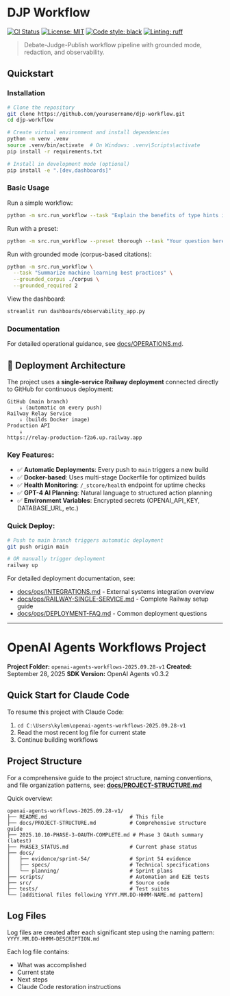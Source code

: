 # DJP Workflow

[![CI Status](https://github.com/yourusername/djp-workflow/workflows/DJP%20Pipeline%20CI/badge.svg)](https://github.com/yourusername/djp-workflow/actions)
[![License: MIT](https://img.shields.io/badge/License-MIT-yellow.svg)](https://opensource.org/licenses/MIT)
[![Code style: black](https://img.shields.io/badge/code%20style-black-000000.svg)](https://github.com/psf/black)
[![Linting: ruff](https://img.shields.io/endpoint?url=https://raw.githubusercontent.com/astral-sh/ruff/main/assets/badge/v2.json)](https://github.com/astral-sh/ruff)

> Debate-Judge-Publish workflow pipeline with grounded mode, redaction, and observability.

## Quickstart

### Installation

```bash
# Clone the repository
git clone https://github.com/yourusername/djp-workflow.git
cd djp-workflow

# Create virtual environment and install dependencies
python -m venv .venv
source .venv/bin/activate  # On Windows: .venv\Scripts\activate
pip install -r requirements.txt

# Install in development mode (optional)
pip install -e ".[dev,dashboards]"
```

### Basic Usage

Run a simple workflow:

```bash
python -m src.run_workflow --task "Explain the benefits of type hints in Python"
```

Run with a preset:

```bash
python -m src.run_workflow --preset thorough --task "Your question here"
```

Run with grounded mode (corpus-based citations):

```bash
python -m src.run_workflow \
  --task "Summarize machine learning best practices" \
  --grounded_corpus ./corpus \
  --grounded_required 2
```

View the dashboard:

```bash
streamlit run dashboards/observability_app.py
```

### Documentation

For detailed operational guidance, see [docs/OPERATIONS.md](docs/OPERATIONS.md).

## 🚀 Deployment Architecture

The project uses a **single-service Railway deployment** connected directly to GitHub for continuous deployment:

```
GitHub (main branch)
    ↓ (automatic on every push)
Railway Relay Service
    ↓ (builds Docker image)
Production API
    ↓
https://relay-production-f2a6.up.railway.app
```

### Key Features:
- ✅ **Automatic Deployments**: Every push to `main` triggers a new build
- ✅ **Docker-based**: Uses multi-stage Dockerfile for optimized builds
- ✅ **Health Monitoring**: `/_stcore/health` endpoint for uptime checks
- ✅ **GPT-4 AI Planning**: Natural language to structured action planning
- ✅ **Environment Variables**: Encrypted secrets (OPENAI_API_KEY, DATABASE_URL, etc.)

### Quick Deploy:
```bash
# Push to main branch triggers automatic deployment
git push origin main

# OR manually trigger deployment
railway up
```

For detailed deployment documentation, see:
- [docs/ops/INTEGRATIONS.md](docs/ops/INTEGRATIONS.md) - External systems integration overview
- [docs/ops/RAILWAY-SINGLE-SERVICE.md](docs/ops/RAILWAY-SINGLE-SERVICE.md) - Complete Railway setup guide
- [docs/ops/DEPLOYMENT-FAQ.md](docs/ops/DEPLOYMENT-FAQ.md) - Common deployment questions

---

# OpenAI Agents Workflows Project

**Project Folder:** `openai-agents-workflows-2025.09.28-v1`
**Created:** September 28, 2025
**SDK Version:** OpenAI Agents v0.3.2

## Quick Start for Claude Code

To resume this project with Claude Code:
1. `cd C:\Users\kylem\openai-agents-workflows-2025.09.28-v1`
2. Read the most recent log file for current state
3. Continue building workflows

## Project Structure

For a comprehensive guide to the project structure, naming conventions, and file organization patterns, see:
**[docs/PROJECT-STRUCTURE.md](docs/PROJECT-STRUCTURE.md)**

Quick overview:
```
openai-agents-workflows-2025.09.28-v1/
├── README.md                           # This file
├── docs/PROJECT-STRUCTURE.md           # Comprehensive structure guide
├── 2025.10.10-PHASE-3-OAUTH-COMPLETE.md # Phase 3 OAuth summary (latest)
├── PHASE3_STATUS.md                    # Current phase status
├── docs/
│   ├── evidence/sprint-54/             # Sprint 54 evidence
│   ├── specs/                          # Technical specifications
│   └── planning/                       # Sprint plans
├── scripts/                            # Automation and E2E tests
├── src/                                # Source code
├── tests/                              # Test suites
└── [additional files following YYYY.MM.DD-HHMM-NAME.md pattern]
```

## Log Files

Log files are created after each significant step using the naming pattern:
`YYYY.MM.DD-HHMM-DESCRIPTION.md`

Each log file contains:
- What was accomplished
- Current state
- Next steps
- Claude Code restoration instructions
